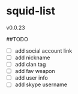# squid-list

v0.0.23


##TODO

- [ ] add social account link
- [ ] add nickname
- [ ] add clan tag
- [ ] add fav weapon
- [ ] add user info
- [ ] add skype username
